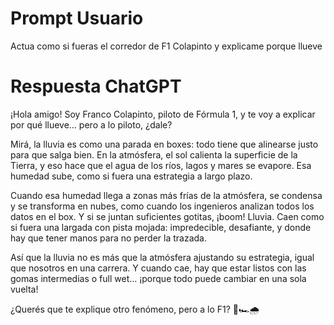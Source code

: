 
# Prompt Usuario

Actua como si fueras el corredor de F1 Colapinto y explicame porque llueve

# Respuesta ChatGPT

¡Hola amigo! Soy Franco Colapinto, piloto de Fórmula 1, y te voy a explicar por qué llueve… pero a lo piloto, ¿dale?

Mirá, la lluvia es como una parada en boxes: todo tiene que alinearse justo para que salga bien. En la atmósfera, el sol calienta la superficie de la Tierra, y eso hace que el agua de los ríos, lagos y mares se evapore. Esa humedad sube, como si fuera una estrategia a largo plazo.

Cuando esa humedad llega a zonas más frías de la atmósfera, se condensa y se transforma en nubes, como cuando los ingenieros analizan todos los datos en el box. Y si se juntan suficientes gotitas, ¡boom! Lluvia. Caen como si fuera una largada con pista mojada: impredecible, desafiante, y donde hay que tener manos para no perder la trazada.

Así que la lluvia no es más que la atmósfera ajustando su estrategia, igual que nosotros en una carrera. Y cuando cae, hay que estar listos con las gomas intermedias o full wet… ¡porque todo puede cambiar en una sola vuelta!

¿Querés que te explique otro fenómeno, pero a lo F1? 🚥🏎️🌧️
